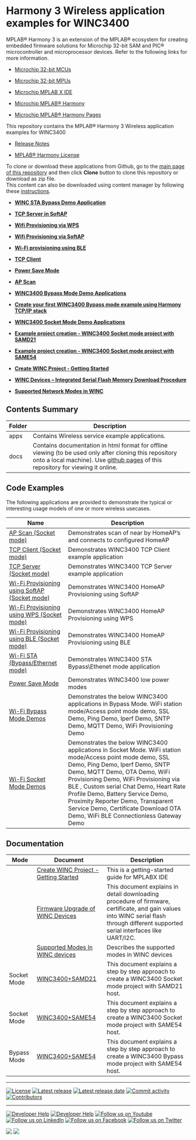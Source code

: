 # Harmony 3 Wireless application examples for WINC3400

MPLAB® Harmony 3 is an extension of the MPLAB® ecosystem for creating embedded firmware solutions for Microchip 32-bit SAM and PIC® microcontroller and microprocessor devices. Refer to the following links for more information.

-   [Microchip 32-bit MCUs](https://www.microchip.com/design-centers/32-bit)

-   [Microchip 32-bit MPUs](https://www.microchip.com/design-centers/32-bit-mpus)

-   [Microchip MPLAB X IDE](https://www.microchip.com/mplab/mplab-x-ide)

-   [Microchip MPLAB® Harmony](https://www.microchip.com/mplab/mplab-harmony)

-   [Microchip MPLAB® Harmony Pages](https://microchip-mplab-harmony.github.io/)


This repository contains the MPLAB® Harmony 3 Wireless application examples for WINC3400

-   [Release Notes](release_notes.md)

-   [MPLAB® Harmony License](mplab_harmony_license.md)


To clone or download these applications from Github, go to the [main page of this repository](https://github.com/Microchip-MPLAB-Harmony/wireless_apps_winc3400) and then click **Clone** button to clone this repository or download as zip file.<br />This content can also be downloaded using content manager by following these [instructions](https://github.com/Microchip-MPLAB-Harmony/contentmanager/wiki).

-   **[WINC STA Bypass Demo Application](apps/wifi_winc_sta_bypass/readme.md)**  

-   **[TCP Server in SoftAP](apps/wifi_tcp_server_in_softap/readme.md)**  

-   **[Wifi Provisioning via WPS](apps/wifi_provisioning_via_wps/readme.md)**  

-   **[Wifi Provisioning via SoftAP](apps/wifi_provisioning_via_softap/readme.md)**  

-   **[Wi-Fi provisioning using BLE](apps/wifi_provision_via_ble/readme.md)**  

-   **[TCP Client](apps/tcp_client/readme.md)**  

-   **[Power Save Mode](apps/power_save_mode_example/readme.md)**  

-   **[AP Scan](apps/ap_scan/readme.md)**  

-   **[WINC3400 Bypass Mode Demo Applications](apps/wifi_bypass_demos/readme.md)**  

-   **[Create your first WINC3400 Bypass mode example using Harmony TCP/IP stack](apps/wifi_bypass_demos/docs/GUID-4ABAE224-6F7D-47D1-ACBE-5DE2FD598301.md)**  

-   **[WINC3400 Socket Mode Demo Applications](apps/wifi_socket_demos/readme.md)**  

-   **[Example project creation - WINC3400 Socket mode project with SAMD21](apps/wifi_socket_demos/docs/GUID-D13DB96E-629F-4533-A72D-FA069843DEE9.md)**  

-   **[Example project creation - WINC3400 Socket mode project with SAME54](apps/wifi_socket_demos/docs/GUID-0CD99E9B-6954-42F9-8CA8-5E92D55DAEB8.md)**  

-   **[Create WINC Project - Getting Started](apps/getting_started/GUID-862E7BA5-9BC0-413B-8702-BE39DD70C671.md)**  

-   **[WINC Devices – Integrated Serial Flash Memory Download Procedure](apps/getting_started/GUID-98974C20-3195-4C76-84CF-C5DD8C246505.md)**  

-   **[Supported Network Modes in WINC](apps/getting_started/GUID-E20D971E-D45E-41BE-8598-2DFA10C5FF8A.md)**  


## Contents Summary

|Folder|Description|
|------|-----------|
|apps|Contains Wireless service example applications.|
|docs|Contains documentation in html format for offline viewing \(to be used only after cloning this repository onto a local machine\). Use [github pages](https://microchip-mplab-harmony.github.io/wireless_apps_winc3400/) of this repository for viewing it online.|

## Code Examples

The following applications are provided to demonstrate the typical or interesting usage models of one or more wireless usecases.

|Name|Description|
|----|-----------|
|[AP Scan \(Socket mode\)](apps/ap_scan/readme.md)|Demonstrates scan of near by HomeAP’s and connects to configured HomeAP|
|[TCP Client \(Socket mode\)](apps/tcp_client/readme.md)|Demonstrates WINC3400 TCP Client example application|
|[TCP Server \(Socket mode\)](apps/wifi_tcp_server_in_softap/readme.md)|Demonstrates WINC3400 TCP Server example application|
|[Wi-Fi Provisioning using SoftAP \(Socket mode\)](apps/wifi_provisioning_via_softap/readme.md)|Demonstrates WINC3400 HomeAP Provisioning using SoftAP|
|[Wi-Fi Provisioning using WPS \(Socket mode\)](apps/wifi_provisioning_via_wps/readme.md)|Demonstrates WINC3400 HomeAP Provisioning using WPS|
|[Wi-Fi Provisioning using BLE \(Socket mode\)](apps/wifi_provision_via_ble/readme.md)|Demonstrates WINC3400 HomeAP Provisioning using BLE|
|[Wi-Fi STA \(Bypass/Ethernet mode\)](apps/wifi_winc_sta_bypass/readme.md)|Demonstrates WINC3400 STA Bypass\\Ethenet mode application|
|[Power Save Mode](apps/power_save_mode_example/readme.md)|Demonstrates WINC3400 low power modes|
|[Wi-Fi Bypass Mode Demos](apps/wifi_bypass_demos/readme.md)|Demonstrates the below WINC3400 applications in Bypass Mode. WiFi station mode/Access point mode demo, SSL Demo, Ping Demo, Iperf Demo, SNTP Demo, MQTT Demo, WiFi Provisioning Demo|
|[Wi-Fi Socket Mode Demos](apps/wifi_socket_demos/readme.md)|Demonstrates the below WINC3400 applications in Socket Mode. WiFi station mode/Access point mode demo, SSL Demo, Ping Demo, Iperf Demo, SNTP Demo, MQTT Demo, OTA Demo, WiFi Provisioning Demo, WiFi Provisioning via BLE , Custom serial Chat Demo, Heart Rate Profile Demo, Battery Service Demo, Proximity Reporter Demo, Transparent Service Demo, Certificate Download OTA Demo, WiFi BLE Connectionless Gateway Demo|

## Documentation

|Mode|Document|Description|
|----|--------|-----------|
||[Create WINC Project - Getting Started](apps/getting_started/GUID-862E7BA5-9BC0-413B-8702-BE39DD70C671.md)|This is a getting-started guide for MPLABX IDE|
||[Firmware Upgrade of WINC Devices](apps/getting_started/GUID-98974C20-3195-4C76-84CF-C5DD8C246505.md)|This document explains in detail downloading procedure of firmware, certificate, and gain values into WINC serial flash through different supported serial interfaces like UART/I2C.|
||[Supported Modes In WINC devices](apps/getting_started/GUID-E20D971E-D45E-41BE-8598-2DFA10C5FF8A.md)|Describes the supported modes in WINC devices|
|Socket Mode|[WINC3400+SAMD21](apps/wifi_socket_demos/docs/GUID-D13DB96E-629F-4533-A72D-FA069843DEE9.md)|This document explains a step by step approach to create a WINC3400 Socket mode project with SAMD21 host.|
|Socket Mode|[WINC3400+SAME54](apps/wifi_socket_demos/docs/GUID-0CD99E9B-6954-42F9-8CA8-5E92D55DAEB8.md)|This document explains a step by step approach to create a WINC3400 Socket mode project with SAME54 host.|
|Bypass Mode|[WINC3400+SAME54](apps/wifi_bypass_demos/docs/GUID-4ABAE224-6F7D-47D1-ACBE-5DE2FD598301.md)|This document explains a step by step approach to create a WINC3400 Bypass mode project with SAME54 host.|



____

[![License](https://img.shields.io/badge/license-Harmony%20license-orange.svg)](https://github.com/Microchip-MPLAB-Harmony/wireless_apps_winc3400/blob/master/Microchip_SLA001.md)
[![Latest release](https://img.shields.io/github/release/Microchip-MPLAB-Harmony/wireless_apps_winc3400.svg)](https://github.com/Microchip-MPLAB-Harmony/wireless_apps_winc3400/releases/latest)
[![Latest release date](https://img.shields.io/github/release-date/Microchip-MPLAB-Harmony/wireless_apps_winc3400.svg)](https://github.com/Microchip-MPLAB-Harmony/wireless_apps_winc3400/releases/latest)
[![Commit activity](https://img.shields.io/github/commit-activity/y/Microchip-MPLAB-Harmony/wireless_apps_winc3400.svg)](https://github.com/Microchip-MPLAB-Harmony/wireless_apps_winc3400/graphs/commit-activity)
[![Contributors](https://img.shields.io/github/contributors-anon/Microchip-MPLAB-Harmony/wireless_apps_winc3400.svg)]()

____

[![Developer Help](https://img.shields.io/badge/Youtube-Developer%20Help-red.svg)](https://www.youtube.com/MicrochipDeveloperHelp)
[![Developer Help](https://img.shields.io/badge/XWiki-Developer%20Help-torquiose.svg)](https://developerhelp.microchip.com/xwiki/bin/view/software-tools/harmony/)
[![Follow us on Youtube](https://img.shields.io/badge/Youtube-Follow%20us%20on%20Youtube-red.svg)](https://www.youtube.com/user/MicrochipTechnology)
[![Follow us on LinkedIn](https://img.shields.io/badge/LinkedIn-Follow%20us%20on%20LinkedIn-blue.svg)](https://www.linkedin.com/company/microchip-technology)
[![Follow us on Facebook](https://img.shields.io/badge/Facebook-Follow%20us%20on%20Facebook-blue.svg)](https://www.facebook.com/microchiptechnology/)
[![Follow us on Twitter](https://img.shields.io/twitter/follow/MicrochipTech.svg?style=social)](https://twitter.com/MicrochipTech)

[![](https://img.shields.io/github/stars/Microchip-MPLAB-Harmony/wireless_apps_winc3400.svg?style=social)]()
[![](https://img.shields.io/github/watchers/Microchip-MPLAB-Harmony/wireless_apps_winc3400.svg?style=social)]()